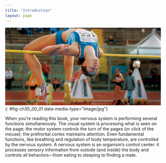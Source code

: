 ```yaml
---
title: "Introduction"
layout: page
---
```



<?cnx.eoc class="summary" title="Sections Summary"?>

<?cnx.eoc class="art-exercise" title="Art Connections"?>

<?cnx.eoc class="multiple-choice" title="Multiple Choice"?>

<?cnx.eoc class="free-response" title="Free Response"?>

 ![Illustration shows a woman, upside-down with an arched back, going over a pole vault.](../resources/Figure_35_00_01.jpg "An athlete&#x2019;s nervous system is hard at work during the planning and execution of a movement as precise as a high jump. Parts of the nervous system are involved in determining how hard to push off and when to turn, as well as controlling the muscles throughout the body that make this complicated movement possible without knocking the bar down&#x2014;all in just a few seconds. (credit: modification of work by Shane T. McCoy, U.S. Navy)"){: #fig-ch35_00_01 data-media-type="image/jpg"}

When you’re reading this book, your nervous system is performing several functions simultaneously. The visual system is processing what is seen on the page; the motor system controls the turn of the pages (or click of the mouse); the prefrontal cortex maintains attention. Even fundamental functions, like breathing and regulation of body temperature, are controlled by the nervous system. A nervous system is an organism’s control center: it processes sensory information from outside (and inside) the body and controls all behaviors—from eating to sleeping to finding a mate.

